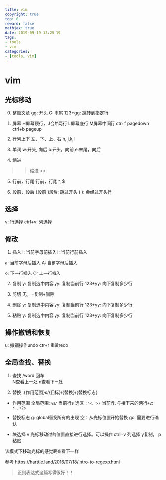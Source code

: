```yaml
---
title: vim
copyright: true
top: 0
reward: false
mathjax: true
date: 2019-09-19 13:25:19
tags:
- tools
- vim
categories:
- [tools, vim]
---
```


# vim

## 光标移动
0. 整篇文章
gg: 开头
G: 末尾
123+gg: 跳转到指定行

1. 屏幕
H屏幕顶行，J合并两行 L屏幕底行
M屏幕中间行
ctr+f  pagedown
ctrl+b  pageup

2. 行列上下
左、下、上、右 h, j,k,l

3. 单词
w:开头, 向后
b:开头，向前
e:末尾，向后

4. 缩进
>> 缩进  <<

5. 行前，行尾
行前，行尾 ^,  $

6. 段前，段后
{段前  }段后: 跳过开头
(  ): 会经过开头行
## 选择
v: 行选择
ctrl+v: 列选择

## 修改
1. 插入
i: 当前字母前插入
I: 当前行前插入

a: 当前字母后插入
A: 当前字母后插入

o: 下一行插入
O: 上一行插入

2. 复制
y: 复制选中内容
yy: 复制当前行
123+yy: 向下复制多少行

3. 剪切
无，=复制+删除

4. 删除
y: 复制选中内容
yy: 复制当前行
123+yy: 向下复制多少行

5. 粘贴
y: 复制选中内容
yy: 复制当前行
123+yy: 向下复制多少行

## 操作撤销和恢复
u: 撤销操作undo
ctr+r 重做redo

## 全局查找、替换
1. 查找
/word 回车  
N查看上一处
n查看下一处

2. 替换
:{作用范围}s/{目标}/{替换}/{替换标志}

- 作用范围
全局范围`:%s/`
当前行s
选区 `:'<,'>/`
当前行`.`与接下来的两行`+2`: `:.,+2s`

- 替换标志
g: global替换所有的出现
空：从光标位置开始替换
gc: 需要进行确认
- 块选择
v 光标移动过的位置直接进行选择。可以操作  ctrl+v 列选择 
y复制， p粘贴 

该模式下移动光标的感觉跟查看下一样

参考
https://harttle.land/2016/07/18/intro-to-regexp.html
> 正则表达式这篇写得很好！！

